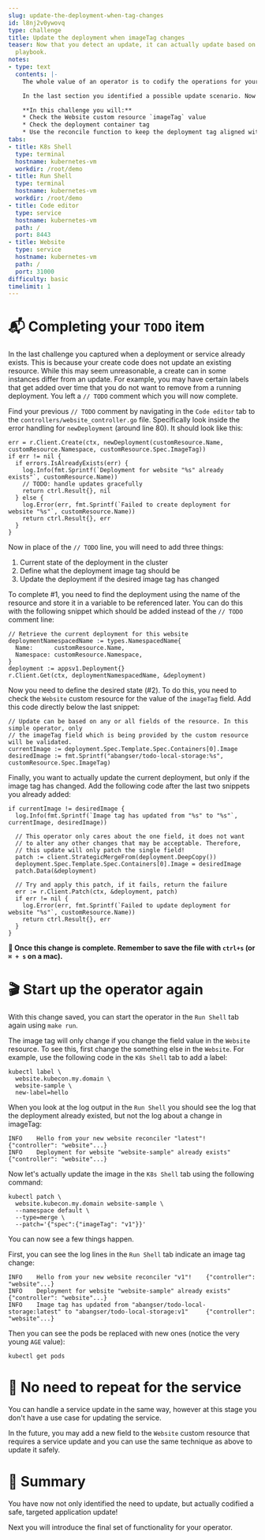 ```yaml
---
slug: update-the-deployment-when-tag-changes
id: l8nj2v0ywovq
type: challenge
title: Update the deployment when imageTag changes
teaser: Now that you detect an update, it can actually update based on your operational
  playbook.
notes:
- type: text
  contents: |-
    The whole value of an operator is to codify the operations for your applications.

    In the last section you identified a possible update scenario. Now you will codify when and how to update the deployment and service.

    **In this challenge you will:**
    * Check the Website custom resource `imageTag` value
    * Check the deployment container tag
    * Use the reconcile function to keep the deployment tag aligned with the custom resource field value
tabs:
- title: K8s Shell
  type: terminal
  hostname: kubernetes-vm
  workdir: /root/demo
- title: Run Shell
  type: terminal
  hostname: kubernetes-vm
  workdir: /root/demo
- title: Code editor
  type: service
  hostname: kubernetes-vm
  path: /
  port: 8443
- title: Website
  type: service
  hostname: kubernetes-vm
  path: /
  port: 31000
difficulty: basic
timelimit: 1
---
```


📬 Completing your `TODO` item
==============

In the last challenge you captured when a deployment or service already exists. This is because your create code does not update an existing resource. While this may seem unreasonable, a create can in some instances differ from an update. For example, you may have certain labels that get added over time that you do not want to remove from a running deployment. You left a `// TODO` comment which you will now complete.

Find your previous `// TODO` comment by navigating in the `Code editor` tab to the `controllers/website_controller.go` file. Specifically look inside the error handling for `newDeployment` (around line 80). It should look like this:

```
err = r.Client.Create(ctx, newDeployment(customResource.Name, customResource.Namespace, customResource.Spec.ImageTag))
if err != nil {
  if errors.IsAlreadyExists(err) {
    log.Info(fmt.Sprintf(`Deployment for website "%s" already exists"`, customResource.Name))
    // TODO: handle updates gracefully
    return ctrl.Result{}, nil
  } else {
    log.Error(err, fmt.Sprintf(`Failed to create deployment for website "%s"`, customResource.Name))
    return ctrl.Result{}, err
  }
}
```

Now in place of the `// TODO` line, you will need to add three things:
1. Current state of the deployment in the cluster
2. Define what the deployment image tag should be
3. Update the deployment if the desired image tag has changed


To complete #1, you need to find the deployment using the name of the resource and store it in a variable to be referenced later. You can do this with the following snippet which should be added instead of the `// TODO` comment line:
```
// Retrieve the current deployment for this website
deploymentNamespacedName := types.NamespacedName{
  Name:      customResource.Name,
  Namespace: customResource.Namespace,
}
deployment := appsv1.Deployment{}
r.Client.Get(ctx, deploymentNamespacedName, &deployment)
```

Now  you need to define the desired state (#2). To do this, you need to check the `Website` custom resource for the value of the `imageTag` field. Add this code directly below the last snippet:

```
// Update can be based on any or all fields of the resource. In this simple operator, only
// the imageTag field which is being provided by the custom resource will be validated.
currentImage := deployment.Spec.Template.Spec.Containers[0].Image
desiredImage := fmt.Sprintf("abangser/todo-local-storage:%s", customResource.Spec.ImageTag)
```

Finally, you want to actually update the current deployment, but only if the image tag has changed. Add the following code after the last two snippets you already added:

```
if currentImage != desiredImage {
  log.Info(fmt.Sprintf(`Image tag has updated from "%s" to "%s"`, currentImage, desiredImage))

  // This operator only cares about the one field, it does not want
  // to alter any other changes that may be acceptable. Therefore,
  // this update will only patch the single field!
  patch := client.StrategicMergeFrom(deployment.DeepCopy())
  deployment.Spec.Template.Spec.Containers[0].Image = desiredImage
  patch.Data(&deployment)

  // Try and apply this patch, if it fails, return the failure
  err := r.Client.Patch(ctx, &deployment, patch)
  if err != nil {
    log.Error(err, fmt.Sprintf(`Failed to update deployment for website "%s"`, customResource.Name))
    return ctrl.Result{}, err
  }
}
```

**💾 Once this change is complete. Remember to save the file with `ctrl+s` (or `⌘ + s` on a mac).**

🎬 Start up the operator again
==============

With this change saved, you can start the operator in the `Run Shell` tab again using `make run`.

The image tag will only change if you change the field value in the `Website` resource. To see this, first change the something else in the `Website`. For example, use the following code in the `K8s Shell` tab to add a label:

```
kubectl label \
  website.kubecon.my.domain \
  website-sample \
  new-label=hello
```

When you look at the log output in the `Run Shell` you should see the log that the deployment already existed, but not the log about a change in imageTag:

```
INFO    Hello from your new website reconciler "latest"!        {"controller": "website"...}
INFO    Deployment for website "website-sample" already exists" {"controller": "website"...}

```

Now let's actually update the image in the `K8s Shell` tab using the following command:

```
kubectl patch \
  website.kubecon.my.domain website-sample \
  --namespace default \
  --type=merge \
  --patch='{"spec":{"imageTag": "v1"}}'
```

You can now see a few things happen.

First, you can see the log lines in the `Run Shell` tab indicate an image tag change:

```
INFO    Hello from your new website reconciler "v1"!    {"controller": "website"...}
INFO    Deployment for website "website-sample" already exists" {"controller": "website"...}
INFO    Image tag has updated from "abangser/todo-local-storage:latest" to "abangser/todo-local-storage:v1"     {"controller": "website"...}
```

Then you can see the pods be replaced with new ones (notice the very young `AGE` value):

```
kubectl get pods
```

<!---
THIS DOES NOT YET WORK - not refreshing on the view

And finally, you can see the tag name in the title of your website in the `Website` tab.

You can continue to update this as frequently as you would like using the [three available tags](https://hub.docker.com/r/abangser/todo-local-storage/tags).
--->

🚷 No need to repeat for the service
==============

You can handle a service update in the same way, however at this stage you don't have a use case for updating the service.

In the future, you may add a new field to the `Website` custom resource that requires a service update and you can use the same technique as above to update it safely.


📕 Summary
==============

You have now not only identified the need to update, but actually codified a safe, targeted application update!

Next you will introduce the final set of functionality for your operator.
